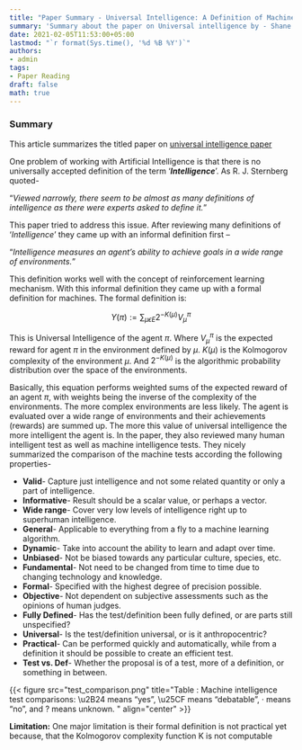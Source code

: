 ```yaml
---
title: "Paper Summary - Universal Intelligence: A Definition of Machine Intelligence"
summary: 'Summary about the paper on Universal intelligence by - Shane Legg and Marcus Hutter'
date: 2021-02-05T11:53:00+05:00
lastmod: "`r format(Sys.time(), '%d %B %Y')`"
authors:
- admin
tags:
- Paper Reading
draft: false
math: true
---
```


### Summary
This article summarizes the titled paper on [universal intelligence paper](https://arxiv.org/pdf/0712.3329.pdf)

One problem of working with Artificial Intelligence is that there is no universally accepted definition of the term ‘**_Intelligence_**’. As R. J. Sternberg quoted-

“_Viewed narrowly, there seem to be almost as many definitions of intelligence as there were experts asked to define it._”

This paper tried to address this issue. After reviewing many definitions of ‘_Intelligence_’ they came up with an informal definition first –

“_Intelligence measures an agent’s ability to achieve goals in a wide range of environments._”

This definition works well with the concept of reinforcement learning mechanism. With this informal definition they came up with a formal definition for machines. The formal definition is:

$$\Upsilon(\pi) := \sum_{\mu\epsilon E} 2^{-K(\mu)} V_\mu^\pi$$

This is Universal Intelligence of the agent $\pi$. Where $V_\mu^\pi$ is the expected reward for agent $\pi$ in the environment defined by $\mu$. $K(\mu)$ is the Kolmogorov complexity of the environment $\mu$. And $2^{-K(\mu)}$ is the algorithmic probability distribution over the space of the environments.

Basically, this equation performs weighted sums of the expected reward of an agent $\pi$, with weights being the inverse of the complexity of the environments. The more complex environments are less likely. The agent is evaluated over a wide range of environments and their achievements (rewards) are summed up. The more this value of universal intelligence the more intelligent the agent is.
In the paper, they also reviewed many human intelligent test as well as machine intelligence tests. They nicely summarized the comparison of the machine tests according the following properties-

 - **Valid**- Capture just intelligence and not some related quantity or only a part of intelligence. 
 - **Informative**- Result should be a scalar value, or perhaps a vector. 
 - **Wide range**- Cover very low levels of intelligence right up to superhuman intelligence. 
 - **General**- Applicable to everything from a fly to a machine learning algorithm. 
 - **Dynamic**- Take into account the ability to learn and adapt over time. 
 - **Unbiased**- Not be biased towards any particular culture, species, etc. 
 - **Fundamental**- Not need to be changed from time to time due to changing technology and knowledge. 
 - **Formal**- Specified with the highest degree of precision possible. 
 - **Objective**- Not dependent on subjective assessments such as the opinions of human judges. 
 - **Fully Defined**- Has the test/definition been fully defined, or are parts still unspecified? 
 - **Universal**- Is the test/definition universal, or is it anthropocentric? 
 - **Practical**- Can be performed quickly and automatically, while from a definition it should be possible to create an efficient test. 
 - **Test vs. Def**- Whether the proposal is of a test, more of a definition, or something in between.


{{< figure src="test_comparison.png" title="Table : Machine intelligence test comparisons: \u2B24 means “yes”, \u25CF means “debatable”, · means “no”, and ? means unknown. " align="center" >}}

**Limitation:** One major limitation is their formal definition is not practical yet because, that the Kolmogorov complexity function K is not computable  

